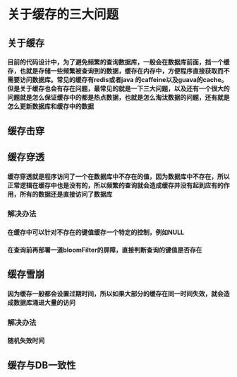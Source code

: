 # 关于缓存的三大问题

## 关于缓存
#### 目前的代码设计中，为了避免频繁的查询数据库，一般会在数据库前面，挡一个缓存，也就是存储一些频繁被查询到的数据，缓存在内存中，方便程序直接获取而不需要访问数据库。常见的缓存有redis或者java 的caffeine以及guava的cache。但是关于缓存也会有存在问题，最常见的就是一下三大问题，以及还有一个很大的问题就是怎么保证缓存中的都是热点数据，也就是怎么淘汰数据的问题，还有就是怎么更新数据库和缓存中的数据


## 缓存击穿



## 缓存穿透
#### 缓存穿透就是程序访问了一个在数据库中不存在的值，因为数据库中不存在，所以正常逻辑在缓存中也是没有的，所以频繁的查询就会造成缓存并没有起到应有的作用，所有的数据还是直接访问了数据库
### 解决办法
#### 在缓存中可以针对不存在的键值缓存一个特定的控制，例如NULL
#### 在查询前再部署一道bloomFilter的屏障，直接判断查询的键值是否存在
## 缓存雪崩
#### 因为缓存一般都会设置过期时间，所以如果大部分的缓存在同一时间失效，就会造成数据库涌进大量的访问
### 解决办法
#### 随机失效时间


## 缓存与DB一致性



